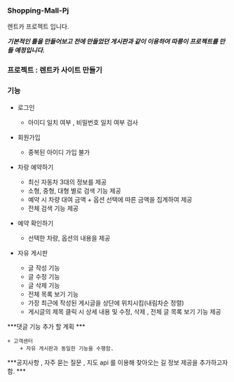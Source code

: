 ### Shopping-Mall-Pj
렌트카 프로젝트 입니다.

***기본적인 틀을 만들어보고 전에 만들었던 게시판과 같이 이용하여 
    따릉이 프로젝트를 만들 예정입니다.***
### 프로젝트 : 렌트카 사이트 만들기 

### 기능 



+ 로그인
    + 아이디 일치 여부 , 비밀번호 일치 여부 검사
        
+ 회원가입
    + 중복된 아이디 가입 불가 
        
+ 차랑 예약하기
    + 최신 자동차 3대의 정보를 제공 
    + 소형, 중형, 대형 별로 검색 기능 제공
    + 예약 시 차량 대여 금액 + 옵션 선택에 따른 금액을 집계하여 제공 
    + 전체 검색 기능 제공
        
+ 예약 확인하기
    + 선택한 차량, 옵션의 내용을 제공
        
+ 자유 게시판
    + 글 작성 기능 
    + 글 수정 기능
    + 글 삭제 기능
    + 전체 목록 보기 기능
    + 가장 최근에 작성된 게시글을 상단에 위치시킴(내림차순 정렬)
    + 게시글의 제목 클릭 시 상세 내용 및 수정, 삭제 , 전체 글 목록 보기 기능 제공
    
***댓글 기능 추가 할 계획 ***
        
    + 고객센터 
        + 자유 게시판과 동일한 기능을 수행함.
    
***공지사항 , 자주 묻는 질문 , 지도 api 를 이용해 찾아오는 길 정보 제공을 추가하고자 함. ***
